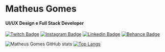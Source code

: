 # Matheus Gomes
#### UI/UX Design e Full Stack Developer

[![Twitch Badge](https://img.shields.io/badge/-Matheus%20Gomes-6633cc?style=flat-square&logo=Twitch&logoColor=white&link=https://www.twitch.tv/bemattzera/)](https://www.twitch.tv/bemattzera/)
[![Instagram Badge](https://img.shields.io/badge/-Matheus%20Gomes-6633cc?style=flat-square&logo=Instagram&logoColor=white&link=https://www.instagram.com/matheusgomesbs/)](https://www.instagram.com/matheusgomesbs/)
[![Linkedin Badge](https://img.shields.io/badge/-Matheus%20Gomes-6633cc?style=flat-square&logo=Linkedin&logoColor=white&link=https://www.linkedin.com/in/matheusgomesbs/)](https://www.linkedin.com/in/matheusgomesbs/) 
[![Behance Badge](https://img.shields.io/badge/-Matheus%20Gomes-6633cc?style=flat-square&logo=Behance&logoColor=white&link=https://www.behance.net/matheusgomesbs/)](https://www.behance.net/matheusgomesbs/)

![Matheus Gomes GitHub stats](https://github-readme-stats.vercel.app/api?username=matheusgomesbs&show_icons=true&theme=dark)
[![Top Langs](https://github-readme-stats.vercel.app/api/top-langs/?username=matheusgomesbs&layout=compact&show_icons=true&theme=dark)](https://github.com/matheusgomesbs/)
